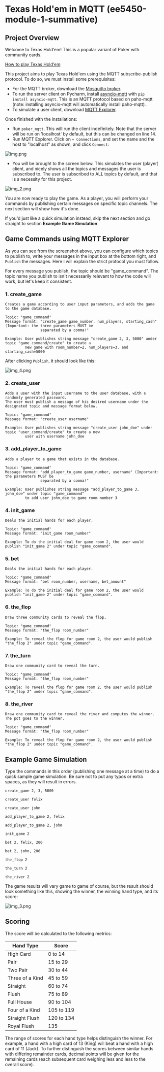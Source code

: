 # Texas Hold'em in MQTT (ee5450-module-1-summative)
## Project Overview
Welcome to Texas Hold'em! This is a popular variant of Poker with community cards.

[How to play Texas Hold'em](https://bicyclecards.com/how-to-play/texas-holdem-poker/)

This project aims to play Texas Hold'em using the MQTT subscribe-publish protocol. To do so, we must install some
prerequisites:
- For the MQTT broker, download the [Mosquitto broker](https://mosquitto.org/download/).
- To run the server client on Pycharm, install [asyncio-mqtt](https://github.com/sbtinstruments/asyncio-mqtt) with 
  `pip install asyncio-mqtt`. This is an MQTT protocol based on paho-mqtt 
  (note: installing asyncio-mqtt will automatically install paho-mqtt).
- To simulate a user client, download [MQTT Explorer](http://mqtt-explorer.com/).

Once finished with the installations:
- Run `poker_mqtt`. This will run the client indefinitely.
  Note that the server will be run on 'localhost' by default, but this can be changed on line 14.
- Run MQTT Explorer. Click on `+ Connections`, and set the name and the host to "localhost" as shown, and
   click `Connect`:
  
![img.png](img.png)

- You will be brought to the screen below. This simulates the user (player) client, and nicely shows all the topics
and messages the user is subscribed to. The user is subscribed to ALL topics by default, and that is a necessity
for this project.
  
![img_2.png](img_2.png)

You are now ready to play the game. As a player, you will perform your commands by publishing certain messages
on specific topic channels. The next section will show how it's done. 

If you'd just like a quick simulation instead,
skip the next section and go straight to section **Example Game Simulation**.

## Game Commands using MQTT Explorer
As you can see from the screenshot above, you can configure which topics to publish to, write your messages in the
input box at the bottom right, and `Publish` the messages. Here I will explain the strict protocol you must follow.

For every message you publish, the topic should be "game_command". The topic name you publish to isn't necessarily relevant to how the code will work, but let's keep it consistent.

### 1. create_game
    Creates a game according to user input parameters, and adds the game to the game database.

    Topic: "game_command"
    Message format: "create_game game_number, num_players, starting_cash" (Important: the three parameters MUST be
                    separated by a comma!"

    Example: User publishes string message "create_game 2, 3, 5000" under topic "game_command/create" to create a 
             new game with room_number=2, num_players=3, and starting_cash=5000
After clicking `Publish`, it should look like this:

![img_4.png](img_4.png)

### 2. create_user
    Adds a user with the input username to the user database, with a randomly generated password.
    The user must publish a message of his desired username under the designated topic and message format below.

    Topic: "game_command"
    Message format: "create_user username"

    Example: User publishes string message "create_user john_doe" under topic "user_command/create" to create a new
             user with username john_doe

### 3. add_player_to_game
    Adds a player to a game that exists in the database.

    Topic: "game_command"
    Message format: "add_player_to_game game_number, username" (Important: the parameters MUST be
                    separated by a comma!"

    Example: User publishes string message "add_player_to_game 3, john_doe" under topic "game_command"
             to add user john_doe to game room number 3

### 4. init_game
    Deals the initial hands for each player.

    Topic: "game_command"
    Message format: "init_game room_number"

    Example: To do the initial deal for game room 2, the user would publish "init_game 2" under topic "game_command".

### 5. bet
    Deals the initial hands for each player.

    Topic: "game_command"
    Message format: "bet room_number, username, bet_amount"

    Example: To do the initial deal for game room 2, the user would publish "init_game 2" under topic "game_command".

### 6. the_flop
    Draw three community cards to reveal the flop.

    Topic: "game_command"
    Message format: "the_flop room_number"

    Example: To reveal the flop for game room 2, the user would publish "the_flop 2" under topic "game_command".

### 7. the_turn
    Draw one community card to reveal the turn.

    Topic: "game_command"
    Message format: "the_flop room_number"

    Example: To reveal the flop for game room 2, the user would publish "the_flop 2" under topic "game_command".

### 8. the_river
    Draw one community card to reveal the river and computes the winner. The pot goes to the winner.

    Topic: "game_command"
    Message format: "the_flop room_number"

    Example: To reveal the flop for game room 2, the user would publish "the_flop 2" under topic "game_command".

## Example Game Simulation
Type the commands in this order (publishing one message at a time) to do a quick sample game simulation. Be sure not
to put any typos or extra spaces, as they will result in errors.

```
create_game 2, 3, 5000

create_user felix

create_user john

add_player_to_game 2, felix

add_player_to_game 2, john

init_game 2

bet 2, felix, 200

bet 2, john, 200

the_flop 2

the_turn 2

the_river 2
```

The game results will vary game to game of course, but the result should look something like this, showing the
winner, the winning hand type, and its score:

![img_3.png](img_3.png)


## Scoring
The score will be calculated to the following metrics:

| Hand Type        | Score      |
| ---------------- | ---------- |
| High Card        | 0 to 14    |
| Pair             | 15 to 29   |
| Two Pair         | 30 to 44   |
| Three of a Kind  | 45 to 59   |
| Straight         | 60 to 74   |
| Flush            | 75 to 89   |
| Full House       | 90 to 104  |
| Four of a Kind   | 105 to 119 |
| Straight Flush   | 120 to 134 |
| Royal Flush      | 135        |

The range of scores for each hand type helps distinguish the winner. For example, a hand with a high card of 13 (King)
will beat a hand with a high card of 11 (Jack). To further distinguish the scores between similar hands with differing
remainder cards, decimal points will be given for the remaining cards (each subsequent card weighing less and less to 
the overall score).